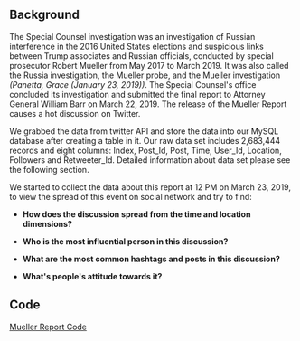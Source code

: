 ## Background

The Special Counsel investigation was an investigation of Russian interference in the 2016 United States elections and suspicious links between Trump associates and Russian officials, conducted by special prosecutor Robert Mueller from May 2017 to March 2019. It was also called the Russia investigation, the Mueller probe, and the Mueller investigation *(Panetta, Grace (January 23, 2019))*. The Special Counsel's office concluded its investigation and submitted the final report to Attorney General William Barr on March 22, 2019. The release of the Mueller Report causes a hot discussion on Twitter.

We grabbed the data from twitter API and store the data into our MySQL database after creating a table in it. Our raw data set includes 2,683,444 records and eight columns: Index, Post_Id, Post, Time, User_Id, Location, Followers and Retweeter_Id. Detailed information about data set please see the following section.

We started to collect the data about this report at 12 PM on March 23, 2019, to view the spread of this event on social network and try to find:

- **How does the discussion spread from the time and location dimensions?**

- **Who is the most influential person in this discussion?**

- **What are the most common hashtags and posts in this discussion?**

- **What's people's attitude towards it?**

## Code

[Mueller Report Code](.\Mueller_Report.html)

